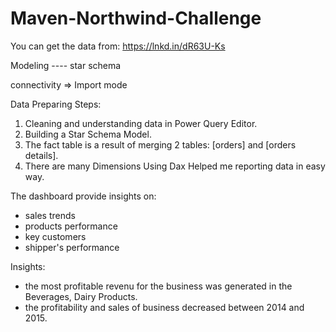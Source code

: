 # Maven-Northwind-Challenge

You can get the data from: https://lnkd.in/dR63U-Ks

Modeling ---- star schema

connectivity => Import mode

Data Preparing Steps:
1. Cleaning and understanding data in Power Query Editor.
2. Building a Star Schema Model.
3. The fact table is a result of merging 2 tables: [orders] and [orders details].
4. There are many Dimensions Using Dax Helped me reporting data in easy way.

The dashboard provide insights on:
- sales trends
- products performance
- key customers
- shipper's performance

Insights:
- the most profitable revenu for the business was generated in the Beverages, Dairy Products.
- the profitability and sales of business decreased between 2014 and 2015.
